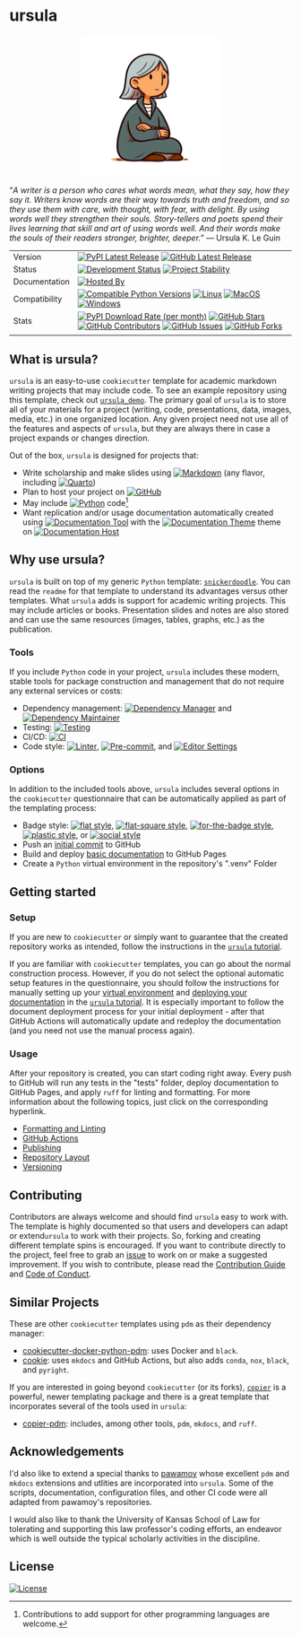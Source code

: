# ursula

<p align="center">
<img src="https://github.com/WithPrecedent/ursula/blob/main/docs/img/ursula_le_guin.png?raw=true" alt="ursula logo" style="width:250px;"/>
</p>

“*A writer is a person who cares what words mean, what they say, how they say it. Writers know words are their way towards truth and freedom, and so they use them with care, with thought, with fear, with delight. By using words well they strengthen their souls. Story-tellers and poets spend their lives learning that skill and art of using words well. And their words make the souls of their readers stronger, brighter, deeper.*”
― Ursula K. Le Guin

| | |
| --- | --- |
| Version | [![PyPI Latest Release](https://img.shields.io/pypi/v/ursula.svg?style=for-the-badge&color=steelblue&label=PyPI&logo=PyPI&logoColor=yellow)](https://pypi.org/project/ursula/) [![GitHub Latest Release](https://img.shields.io/github/v/tag/WithPrecedent/ursula?style=for-the-badge&color=navy&label=GitHub&logo=github)](https://github.com/WithPrecedent/ursula/releases)
| Status | [![Development Status](https://img.shields.io/badge/Development-Active-seagreen?style=for-the-badge&logo=git)](https://www.repostatus.org/#active) [![Project Stability](https://img.shields.io/pypi/status/ursula?style=for-the-badge&logo=pypi&label=Stability&logoColor=yellow)](https://pypi.org/project/ursula/)
| Documentation | [![Hosted By](https://img.shields.io/badge/hosted_by-GitHub_Pages-blue?style=for-the-badge&color=navy&logo=github)](https://withprecedent.github.io/ursula)
| Compatibility | [![Compatible Python Versions](https://img.shields.io/pypi/pyversions/ursula?style=for-the-badge&color=steelblue&label=Python&logo=python&logoColor=yellow)](https://pypi.python.org/pypi/ursula/) [![Linux](https://img.shields.io/badge/Linux-lightseagreen?style=for-the-badge&logo=linux&labelColor=gray&logoColor=white)](https://www.linux.org/) [![MacOS](https://img.shields.io/badge/MacOS-snow?style=for-the-badge&logo=apple&labelColor=gray)](https://www.apple.com/macos/) [![Windows](https://img.shields.io/badge/windows-blue?style=for-the-badge&logo=Windows&labelColor=gray&color=orangered)](https://www.microsoft.com/en-us/windows?r=1)
| Stats | [![PyPI Download Rate (per month)](https://img.shields.io/pypi/dm/ursula?style=for-the-badge&color=steelblue&label=Downloads%20💾&logo=pypi&logoColor=yellow)](https://pypi.org/project/ursula) [![GitHub Stars](https://img.shields.io/github/stars/withprecedent/ursula?style=for-the-badge&color=navy&label=Stars%20⭐&logo=github)](https://github.com/withprecedent/ursula/stargazers) [![GitHub Contributors](https://img.shields.io/github/contributors/withprecedent/ursula?style=for-the-badge&color=navy&label=Contributors%20🙋&logo=github)](https://github.com/withprecedent/ursula/graphs/contributors) [![GitHub Issues](https://img.shields.io/github/issues/withprecedent/ursula?style=for-the-badge&color=navy&label=Issues%20📘&logo=github)](https://github.com/withprecedent/ursula/graphs/contributors) [![GitHub Forks](https://img.shields.io/github/forks/withprecedent/ursula?style=for-the-badge&color=navy&label=Forks%20🍴&logo=github)](https://github.com/withprecedent/ursula/forks) |
| | |

## What is ursula?

`ursula` is an easy-to-use `cookiecutter` template for academic markdown writing
projects that may include code. To see an example repository using this
template, check out
[`ursula_demo`](https://github.com/withprecedent/ursula_demo). The primary goal of
`ursula` is to store all of your materials for a project (writing, code,
presentations, data, images, media, etc.) in one organized location. Any given
project need not use all of the features and aspects of `ursula`, but they are
always there in case a project expands or changes direction.

Out of the box, `ursula` is designed for projects that:

* Write scholarship and make slides using
  [![Markdown](https://img.shields.io/badge/Markdown-deepskyblue?style=flat-square&logo=markdown&labelColor=gray)](https://www.markdownguide.org/)
  (any flavor, including [![Quarto](https://img.shields.io/badge/Quarto-steelblue?style=flat-square&logo=quarto&labelColor=gray)](https://quarto.org/))
* Plan to host your project on [![GitHub](https://img.shields.io/badge/GitHub-navy?style=flat-square&logo=github&labelColor=gray)](https://www.github.com/)
* May include [![Python](https://img.shields.io/badge/Python-steelblue?style=flat-square&logo=python&labelColor=gray)](https://www.python.org/) code[^1]
* Want replication and/or usage documentation automatically created using [![Documentation Tool](https://img.shields.io/badge/MkDocs-magenta?style=flat-square&color=deepskyblue&logo=markdown&labelColor=gray)](https://www.mkdocs.org/)
  with the [![Documentation Theme](https://img.shields.io/badge/Material-magenta?style=flat-square&color=deepskyblue&logo=material-design&logoColor=white&labelColor=gray)](https://squidfunk.github.io/mkdocs-material/) theme
  on [![Documentation Host](https://img.shields.io/badge/GitHub_Pages-blue?style=flat-square&color=navy&logo=github&labelColor=gray)](https://withprecedent.github.io/ursula)

## Why use ursula?

`ursula` is built on top of my generic `Python` template:  [`snickerdoodle`](https://www.github.com/WithPrecedent/snickerdoodle). You
can read the `readme` for that template to understand its advantages versus
other templates. What `ursula` adds is support for academic writing projects.
This may include articles or books. Presentation slides and notes are also
stored and can use the same resources (images, tables, graphs, etc.) as the
publication.

### Tools

If you include `Python` code in your project, `ursula` includes these modern, stable tools for package construction and
management that do not require any external services or costs:

* Dependency management: [![Dependency Manager](https://img.shields.io/badge/PDM-mediumpurple?style=flat-square&logo=affinity&labelColor=gray)](https://PDM.fming.dev) and [![Dependency Maintainer](https://img.shields.io/badge/dependabot-navy?style=flat-square&logo=dependabot&logoColor=white&labelColor=gray)](https://github.com/dependabot)
* Testing: [![Testing](https://img.shields.io/badge/pytest-steelblue?style=flat-square&logo=pytest&logoolor=white&labelColor=gray)](https://github.com/TezRomacH/python-package-template/blob/master/.pre-commit-config.yaml)
* CI/CD: [![CI](https://img.shields.io/badge/GitHub_Actions-navy?style=flat-square&logo=githubactions&labelColor=gray&logoColor=white)](https://github.com/features/actions)
* Code style:
  [![Linter](https://img.shields.io/endpoint?style=flat-square&url=https://raw.githubusercontent.com/charliermarsh/Ruff/main/assets/badge/v2.json)](https://github.com/astral-sh/Ruff),
  [![Pre-commit](https://img.shields.io/badge/pre--commit-darkolivegreen?style=flat-square&logo=pre-commit&logoColor=white&labelColor=gray)](https://github.com/TezRomacH/python-package-template/blob/master/.pre-commit-config.yaml),
  and [![Editor Settings](https://img.shields.io/badge/Editor_Config-paleturquoise?style=flat-square&logo=editorconfig&labelColor=gray)](https://editorconfig.org/)


### Options

In addition to the included tools above, `ursula` includes several
options in the `cookiecutter` questionnaire that can be automatically applied
as part of the templating process:

* Badge style: [![flat
  style](https://img.shields.io/badge/flat-crimson?style=flat)](https://www.shields.io/),
  [![flat-square
  style](https://img.shields.io/badge/flat--square-orange?style=flat-square)](https://www.shields.io/),
  [![for-the-badge
  style](https://img.shields.io/badge/For--the--badge-blue?style=for-the-badge)](https://www.shields.io/),
  [![plastic
  style](https://img.shields.io/badge/plastic-purple?style=plastic)](https://www.shields.io/),
 or [![social
  style](https://img.shields.io/badge/social-red?style=social)](https://www.shields.io/)
* Push an [initial commit](https://github.com/WithPrecedent/ursula_demo) to GitHub
* Build and deploy [basic documentation](https://withprecedent.github.io/ursula_demo/) to GitHub Pages
* Create a `Python` virtual environment in the repository's ".venv" Folder

## Getting started

### Setup

If you are new to `cookiecutter` or simply want to guarantee that the created repository works as intended, follow the instructions in the [`ursula` tutorial](https://withprecedent.github.io/ursula/tutorial/).

If you are familiar with `cookiecutter` templates, you can go about the
normal construction process. However, if you do not select the optional
automatic setup features in the questionnaire, you should follow the instructions
for manually setting up your [virtual
environment](https://withprecedent.github.io/ursula/tutorial/#Create-Virtual-Environment)
and [deploying your
documentation](https://withprecedent.github.io/ursula/tutorial/#Deploy-Documentation)
in the [`ursula`
tutorial](https://withprecedent.github.io/ursula/tutorial/). It is
especially important to follow the document deployment process for your initial deployment - after that GitHub Actions will automatically update and redeploy the
documentation (and you need not use the manual process again).

### Usage

After your repository is created, you can start coding right away. Every push to GitHub will run any tests in the "tests" folder,
deploy documentation to GitHub Pages, and apply `ruff` for linting and
formatting. For more information about the following topics, just click on the
corresponding hyperlink.

* [Formatting and Linting](https://withprecedent.github.io/ursula/advanced/#formatting-and-linting)
* [GitHub Actions](https://withprecedent.github.io/ursula/advanced/#github-actions)
* [Publishing](https://withprecedent.github.io/ursula/advanced/#publishing)
* [Repository Layout](https://withprecedent.github.io/ursula/advanced/#repository-layout)
* [Versioning](https://withprecedent.github.io/ursula/advanced/#versioning)

## Contributing

Contributors are always welcome and should find `ursula` easy to work
with. The template is highly documented so that users and developers can adapt
or extend`ursula` to work with their projects. So, forking and creating
different template spins is encouraged. If you want to contribute directly to
the project, feel free to grab an [issue](https://github.com/WithPrecedent/ursula/issues) to work on
or make a suggested improvement. If you wish to contribute, please read the
[Contribution Guide](./contributing.md) and [Code of
Conduct](./code_of_conduct.md).

## Similar Projects

These are other `cookiecutter` templates using `pdm` as their dependency manager:

* [cookiecutter-docker-python-pdm](https://github.com/mnako/cookiecutter-docker-python-pdm): uses Docker and `black`.
* [cookie](https://github.com/chris-santiago/cookie): uses `mkdocs` and GitHub Actions, but also adds `conda`, `nox`, `black`, and `pyright`.

If you are interested in going beyond `cookiecutter` (or its forks),
[`copier`](https://github.com/copier-org/copier) is a powerful, newer templating package
and there is a great template that incorporates
several of the tools used in `ursula`:

* [copier-pdm](https://github.com/pdm-project/copier-pdm): includes, among other
 tools, `pdm`,
  `mkdocs`, and `ruff`.

## Acknowledgements

I'd also like to extend a special thanks to [pawamoy](https://github.com/pawamoy) whose excellent `pdm` and `mkdocs` extensions and utlities are incorporated into `ursula`. Some of the scripts, documentation, configuration files, and other CI code were all adapted from pawamoy's repositories.

I would also like to thank the University of Kansas School of Law for tolerating and supporting this law professor's coding efforts, an endeavor which is well outside the typical scholarly activities in the discipline.

## License

[![License](https://img.shields.io/badge/License-Apache_2.0-blue.svg?style=for-the-badge&color=firebrick&logo=apache)](https://opensource.org/licenses/Apache-2.0)

[^1]: Contributions to add support for other programming languages are welcome.
